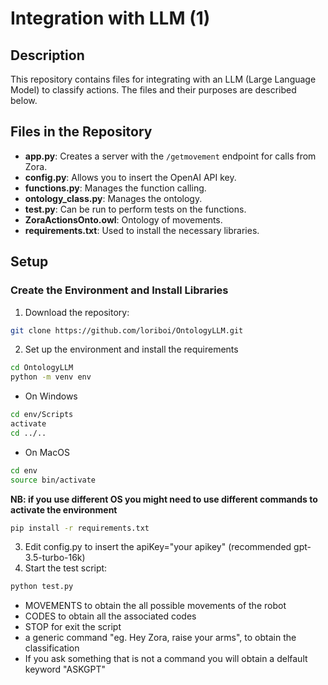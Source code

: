 # Integration with LLM (1)

## Description

This repository contains files for integrating with an LLM (Large Language Model) to classify actions. The files and their purposes are described below.

## Files in the Repository

- **app.py**: Creates a server with the `/getmovement` endpoint for calls from Zora.
- **config.py**: Allows you to insert the OpenAI API key.
- **functions.py**: Manages the function calling.
- **ontology_class.py**: Manages the ontology.
- **test.py**: Can be run to perform tests on the functions.
- **ZoraActionsOnto.owl**: Ontology of movements.
- **requirements.txt**: Used to install the necessary libraries.

## Setup

### Create the Environment and Install Libraries

1. Download the repository:
```bash
git clone https://github.com/loriboi/OntologyLLM.git
```
2. Set up the environment and install the requirements
```bash
cd OntologyLLM
python -m venv env
```
- On Windows
```bash
cd env/Scripts
activate
cd ../..
```
- On MacOS
```bash
cd env
source bin/activate
```
**NB: if you use different OS you might need to use different commands to activate the environment**
```bash
pip install -r requirements.txt
```
3. Edit config.py to insert the apiKey="your apikey" (recommended gpt-3.5-turbo-16k)
4. Start the test script:
```bash
python test.py
``` 
   - MOVEMENTS to obtain the all possible movements of the robot
   - CODES to obtain all the associated codes
   - STOP for exit the script
   - a generic command "eg. Hey Zora, raise your arms", to obtain the classification
   - If you ask something that is not a command you will obtain a delfault keyword "ASKGPT"

